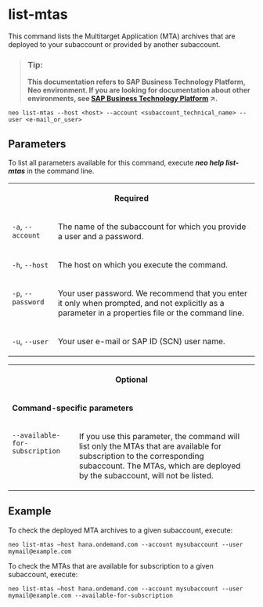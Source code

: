 <!-- loiob8b51efeb4ef44939c828a435549c357 -->

# list-mtas

This command lists the Multitarget Application \(MTA\) archives that are deployed to your subaccount or provided by another subaccount.



> ### Tip:  
> **This documentation refers to SAP Business Technology Platform, Neo environment. If you are looking for documentation about other environments, see [SAP Business Technology Platform](https://help.sap.com/viewer/65de2977205c403bbc107264b8eccf4b/Cloud/en-US/6a2c1ab5a31b4ed9a2ce17a5329e1dd8.html "SAP Business Technology Platform (SAP BTP) is an integrated offering comprised of four technology portfolios: database and data management, application development and integration, analytics, and intelligent technologies. The platform offers users the ability to turn data into business value, compose end-to-end business processes, and build and extend SAP applications quickly.") :arrow_upper_right:.**



```
neo list-mtas --host <host> --account <subaccount_technical_name> --user <e-mail_or_user>
```



<a name="loiob8b51efeb4ef44939c828a435549c357__section_N10015_N10012_N10001"/>

## Parameters



To list all parameters available for this command, execute ***neo help list-mtas*** in the command line.


<table>
<tr>
<th valign="top" colspan="2">

Required



</th>
</tr>
<tr>
<td valign="top">

`-a`, `--account`



</td>
<td valign="top">

The name of the subaccount for which you provide a user and a password.



</td>
</tr>
<tr>
<td valign="top">

`-h`, `--host`



</td>
<td valign="top">

The host on which you execute the command.



</td>
</tr>
<tr>
<td valign="top">

`-p`, `--password`



</td>
<td valign="top">

Your user password. We recommend that you enter it only when prompted, and not explicitly as a parameter in a properties file or the command line.



</td>
</tr>
<tr>
<td valign="top">

`-u`, `--user`



</td>
<td valign="top">

Your user e-mail or SAP ID \(SCN\) user name.



</td>
</tr>
</table>


<table>
<tr>
<th valign="top" colspan="2">

Optional



</th>
</tr>
<tr>
<td valign="top" colspan="2">

**Command-specific parameters**



</td>
</tr>
<tr>
<td valign="top">

 `--available-for-subscription` 



</td>
<td valign="top">

If you use this parameter, the command will list only the MTAs that are available for subscription to the corresponding subaccount. The MTAs, which are deployed by the subaccount, will not be listed.



</td>
</tr>
</table>



<a name="loiob8b51efeb4ef44939c828a435549c357__section_N1014A_N10012_N10001"/>

## Example

To check the deployed MTA archives to a given subaccount, execute:

```
neo list-mtas –host hana.ondemand.com --account mysubaccount --user mymail@example.com 
```

To check the MTAs that are available for subscription to a given subaccount, execute:

```
neo list-mtas –host hana.ondemand.com --account mysubaccount --user mymail@example.com --available-for-subscription
```

